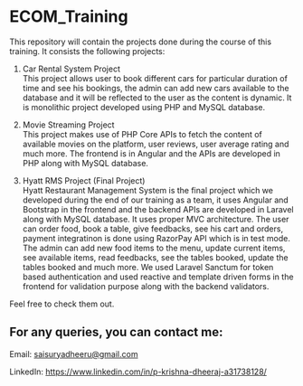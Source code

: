 # ECOM_Training
This repository will contain the projects done during the course of this training. It consists the following projects:

1. Car Rental System Project <br/>
This project allows user to book different cars for particular duration of time and see his bookings, the admin can add new cars available to the database
and it will be reflected to the user as the content is dynamic. It is monolithic project developed using PHP and MySQL database.

2. Movie Streaming Project<br/>
This project makes use of PHP Core APIs to fetch the content of available movies on the platform, user reviews, user average rating and much more.
The frontend is in Angular and the APIs are developed in PHP along with MySQL database.

3. Hyatt RMS Project (Final Project)<br/>
Hyatt Restaurant Management System is the final project which we developed during the end of our training as a team,
it uses Angular and Bootstrap in the frontend and the backend APIs are developed in Laravel along with MySQL database.
It uses proper MVC architecture. The user can order food, book a table, give feedbacks, see his cart and orders, payment integratinon is done using RazorPay API
which is in test mode. The admin can add new food items to the menu, update current items, see available items, read feedbacks, see the tables booked,
update the tables booked and much more. We used Laravel Sanctum for token based authentication and used reactive and template driven forms in the frontend
for validation purpose along with the backend validators.


Feel free to check them out.


## For any queries, you can contact me:

Email: <saisuryadheeru@gmail.com> 

LinkedIn: https://www.linkedin.com/in/p-krishna-dheeraj-a31738128/
